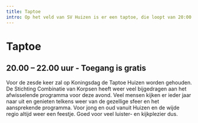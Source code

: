 ```yaml
---
title: Taptoe
intro: Op het veld van SV Huizen is er een taptoe, die loopt van 20:00 tot 22:00 uur. Het is een prachtig muziekspektakel met optredens van drie korpsen uit verschillende delen van het land. Zo’n 800 personen kunnen plaatsnemen op de overdekte tribune. Er zijn ook voldoende staanplaatsen. De toegang is gratis.
---
```


# Taptoe

## 20.00 – 22.00 uur - Toegang is gratis

Voor de zesde keer zal op Koningsdag de Taptoe Huizen worden gehouden. De Stichting Combinatie van Korpsen heeft weer veel bijgedragen aan het afwisselende programma voor deze avond. Veel mensen kijken er ieder jaar naar uit en genieten telkens weer van de gezellige sfeer en het aansprekende programma. Voor jong en oud vanuit Huizen en de wijde regio altijd weer een feestje. Goed voor veel luister- en kijkplezier dus.
